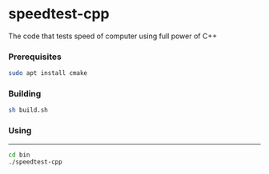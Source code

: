 # speedtest-cpp
The code that tests speed of computer using full power of C++
### Prerequisites
```bash
sudo apt install cmake
```

### Building
```bash
sh build.sh
```
### Using
---
```bash
cd bin
./speedtest-cpp
```

